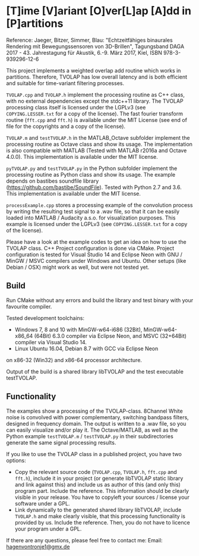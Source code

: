 [T]ime [V]ariant [O]ver[L]ap [A]dd in [P]artitions 
==============================

Reference: Jaeger, Bitzer, Simmer, Blau: "Echtzeitfähiges binaurales Rendering mit Bewegungssensoren von 3D-Brillen", Tagungsband DAGA 2017 - 43. Jahrestagung für Akustik, 6.-9. März 2017, Kiel, ISBN 978-3-939296-12-6


This project implements a weighted overlap add routine which works in partitions. Therefore, TVOLAP has low overall latency and is both efficient and suitable for time-variant filtering processes.


``TVOLAP.cpp`` and ``TVOLAP.h`` implement the processing routine as C++ class, with no external dependencies except the stdc++11 library. The TVOLAP processing class itself is licensed under the LGPLv3 (see ``COPYING.LESSER.txt`` for a copy of the license). The fast fourier transform routine (``fft.cpp`` and ``fft.h``) is available under the MIT License (see end of file for the copyrights and a copy of the license).

``TVOLAP.m`` and ``testTVOLAP.h`` in the MATLAB_Octave subfolder implement the processing routine as Octave class and show its usage. The implementation is also compatible with MATLAB (Tested with MATLAB r2016a and Octave 4.0.0). This implementation is available under the MIT license.

``pyTVOLAP.py`` and ``testTVOLAP.py`` in the Python subfolder implement the processing routine as Python class and show its usage. The example depends on bastibes soundfile library (https://github.com/bastibe/SoundFile). Tested with Python 2.7 and 3.6. This implementation is available under the MIT license.

``processExample.cpp`` stores a processing example of the convolution process by writing the resulting test signal to a .wav file, so that it can be easily loaded into MATLAB / Audacity a.s.o. for visualization purposes. This example is licensed under the LGPLv3 (see ``COPYING.LESSER.txt`` for a copy of the license).

Please have a look at the example codes to get an idea on how to use the TVOLAP class. C++ Project configuration is done via CMake. Project configuration is tested for Visual Studio 14 and Eclipse Neon with GNU / MinGW / MSVC compilers under Windows and Ubuntu. Other setups (like Debian / OSX) might work as well, but were not tested yet.


Build
-----

Run CMake without any errors and build the library and test binary with your favourite compiler.

Tested development toolchains:

- Windows 7, 8 and 10 with MinGW-w64-i686 (32Bit), MinGW-w64-x86_64 (64Bit) 6.3.0 compiler via Eclipse Neon, and MSVC (32+64Bit) compiler via Visual Studio 14.
- Linux Ubuntu 16.04, Debian 8.7 with GCC via Eclipse Neon

on x86-32 (Win32) and x86-64 processor architecture.

Output of the build is a shared library libTVOLAP and the test executable testTVOLAP.


Functionality
------------

The examples show a processing of the TVOLAP-class. 8Channel White noise is convolved with power complementary, switching bandpass filters, designed in frequency domain. The output is written to a .wav file, so you can easily visualize and/or play it. The Octave/MATLAB, as well as the Python example ``testTVOLAP.m`` / ``testTVOLAP.py`` in their subdirectories generate the same signal processing results.


If you like to use the TVOLAP class in a published project, you have two options: 

- Copy the relevant source code (``TVOLAP.cpp``, ``TVOLAP.h``, ``fft.cpp`` and ``fft.h``), include it in your project (or generate libTVOLAP static library and link against this) and include us as author of this (and only this) program part. Include the reference. This information should be clearly visible in your release. You have to copyleft your sources / license your software under a GPL.
- Link dynamically to the generated shared library libTVOLAP, include ``TVOLAP.h`` and make clearly visible, that this processing functionality is provided by us. Include the reference. Then, you do not have to licence your program under a GPL.

If there are any questions, please feel free to contact me: Email: hagenvontronje1@gmx.de
